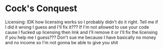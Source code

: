 # Cock's Conquest

Licensing:
IDK how licensing works so I probably didn't do it right.
Tell me if I did it wrong I guess and I'll fix it???
If I'm not allowed to use your code cause I fucked up licensing then lmk and I'll remove it or I'll fix the licensing if you help me I guess???
Don't sue me because I have basically no money and no income so I'm not gonna be able to give you shit
